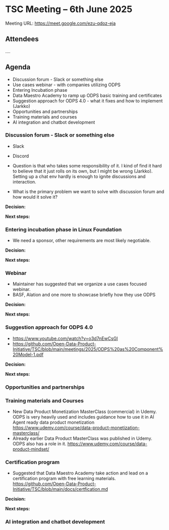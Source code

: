 # TSC Meeting – 6th June 2025

Meeting URL:  https://meet.google.com/ezu-qdoz-eja 

## Attendees
....

## Agenda

- Discussion forum - Slack or something else
- Use cases webinar - with companies utilizing ODPS
- Entering Incubation phase
- Data Maestro Academy to ramp up ODPS basic training and certificates
- Suggestion approach for ODPS 4.0 - what it fixes and how to implement (Jarkko)
- Opportunities and partnerships
- Training materials and courses
- AI integration and chatbot development
    
### Discussion forum - Slack or something else
- Slack
- Discord

-  Question is that who takes some responsibility of it. I kind of find it hard to believe that it just rolls on its own, but I might be wrong (Jarkko). Setting up a chat env hardly is enough to ignite discussions and interaction. 
- What is the primary problem we want to solve with discussion forum and how would it solve it?

**Decision:**

**Next steps:**

### Entering incubation phase in Linux Foundation
- We need a sponsor, other requirements are most likely negotiable.

**Decision:**

**Next steps:**
  
### Webinar
- Maintainer has suggested that we organize a use cases focused webinar.
- BASF, Alation and one more to showcase briefly how they use ODPS

**Decision:**

**Next steps:**

### Suggestion approach for ODPS 4.0 
- https://www.youtube.com/watch?v=o3d7nEwCsGI
- https://github.com/Open-Data-Product-Initiative/TSC/blob/main/meetings/2025/ODPS%20as%20Component%20Model-1.pdf

**Decision:**

**Next steps:**

### Opportunities and partnerships

### Training materials and Courses
- New Data Product Monetization MasterClass (commercial) in Udemy. ODPS is very heavily used and includes guidance how to use it in AI Agent ready data product monetization https://www.udemy.com/course/data-product-monetization-masterclass/
- Already earlier Data Product MasterClass was published in Udemy. ODPS also has a role in it. https://www.udemy.com/course/data-product-mindset/

### Certification program 
- Suggested that Data Maestro Academy take action and lead on a certification program with free learning materials. https://github.com/Open-Data-Product-Initiative/TSC/blob/main/docs/certfication.md 

**Decision:**

**Next steps:**


### AI integration and chatbot development
